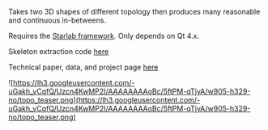 Takes two 3D shapes of different topology then produces many reasonable and continuous in-betweens.

Requires the [Starlab framework](https://code.google.com/p/starlab/). Only depends on Qt 4.x.

Skeleton extraction code [here](https://code.google.com/p/starlab-mcfskel/)

Technical paper, data, and project page [here](http://gruvi.cs.sfu.ca/project/topo/)

![https://lh3.googleusercontent.com/-uGakh_vCqfQ/Uzcn4KwMP2I/AAAAAAAAoBc/5ftPM-qTjyA/w905-h329-no/topo_teaser.png](https://lh3.googleusercontent.com/-uGakh_vCqfQ/Uzcn4KwMP2I/AAAAAAAAoBc/5ftPM-qTjyA/w905-h329-no/topo_teaser.png)